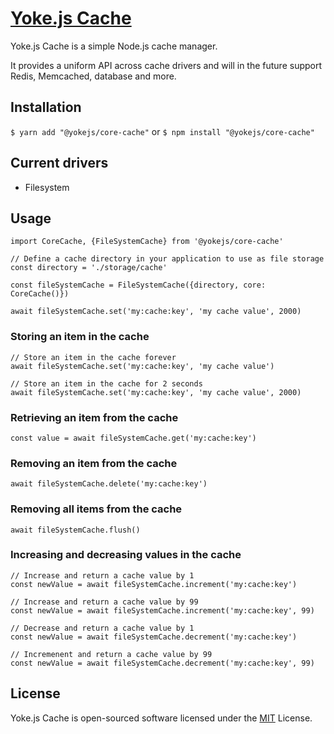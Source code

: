 # [Yoke.js Cache](https://github.com/yokejs/core-cache)

Yoke.js Cache is a simple Node.js cache manager.

It provides a uniform API across cache drivers and will in the future support Redis,
Memcached, database and more.

## Installation

`$ yarn add "@yokejs/core-cache"`
or
`$ npm install "@yokejs/core-cache"`

## Current drivers

- Filesystem

## Usage

```
import CoreCache, {FileSystemCache} from '@yokejs/core-cache'

// Define a cache directory in your application to use as file storage
const directory = './storage/cache'

const fileSystemCache = FileSystemCache({directory, core: CoreCache()})

await fileSystemCache.set('my:cache:key', 'my cache value', 2000)
```

### Storing an item in the cache

```
// Store an item in the cache forever
await fileSystemCache.set('my:cache:key', 'my cache value')

// Store an item in the cache for 2 seconds
await fileSystemCache.set('my:cache:key', 'my cache value', 2000)
```

### Retrieving an item from the cache

```
const value = await fileSystemCache.get('my:cache:key')
```

### Removing an item from the cache

```
await fileSystemCache.delete('my:cache:key')
```

### Removing all items from the cache

```
await fileSystemCache.flush()
```

### Increasing and decreasing values in the cache

```
// Increase and return a cache value by 1
const newValue = await fileSystemCache.increment('my:cache:key')

// Increase and return a cache value by 99
const newValue = await fileSystemCache.increment('my:cache:key', 99)

// Decrease and return a cache value by 1
const newValue = await fileSystemCache.decrement('my:cache:key')

// Incremenent and return a cache value by 99
const newValue = await fileSystemCache.decrement('my:cache:key', 99)
```

## License

Yoke.js Cache is open-sourced software licensed under the
[MIT](https://opensource.org/licenses/MIT) License.
